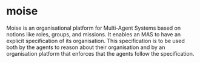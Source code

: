 # moise
Moise is an organisational platform for Multi-Agent Systems based on notions like roles, groups, and missions. It enables an MAS to have an explicit specification of its organisation. This specification is to be used both by the agents to reason about their organisation and by an organisation platform that enforces that the agents follow the specification.
